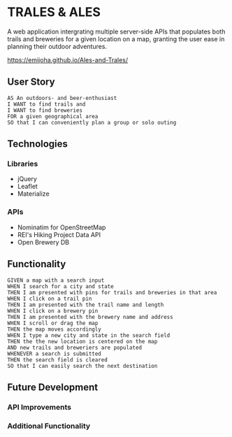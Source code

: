 # TRALES & ALES

A web application intergrating multiple server-side APIs that populates both trails and breweries for a given location on a map, granting the user ease in planning their outdoor adventures.

https://emijoha.github.io/Ales-and-Trales/

## User Story

```
AS An outdoors- and beer-enthusiast
I WANT to find trails and 
I WANT to find breweries
FOR a given geographical area
SO that I can conveniently plan a group or solo outing
```

## Technologies

### Libraries

- jQuery
- Leaflet
- Materialize

### APIs

- Nominatim for OpenStreetMap
- REI's Hiking Project Data API
- Open Brewery DB

## Functionality

```
GIVEN a map with a search input
WHEN I search for a city and state
THEN I am presented with pins for trails and breweries in that area
WHEN I click on a trail pin
THEN I am presented with the trail name and length
WHEN I click on a brewery pin
THEN I am presented with the brewery name and address
WHEN I scroll or drag the map
THEN the map moves accordingly
WHEN I type a new city and state in the search field
THEN the the new location is centered on the map
AND new trails and breweriers are populated
WHENEVER a search is submitted
THEN the search field is cleared
SO that I can easily search the next destination
```
## Future Development 

### API Improvements

### Additional Functionality


